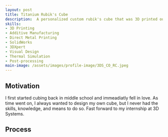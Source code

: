 ```yaml
---
layout: post
title: Titanium Rubik's Cube
description:  A personalized custom rubik's cube that was 3D printed out of titanium during my time spent with 3D Systems in Summer 2022
skills: 
- 3D Printing
- Additive Manufacturing
- Direct Metal Printing
- SolidWorks
- 3DXpert
- Visual Design
- Thermal Simulation
- Post-processing
main-image: /assets/images/profile-image/3DS_CO_RC.jpeg
---
```

## Motivation
I first started cubing back in middle school and immeadiatly fell in love. As time went on, I always wanted to design my own cube, but I never had the skills, knowledge, and means to do so. Fast forward
to my internship at 3D Systems.
## Process

